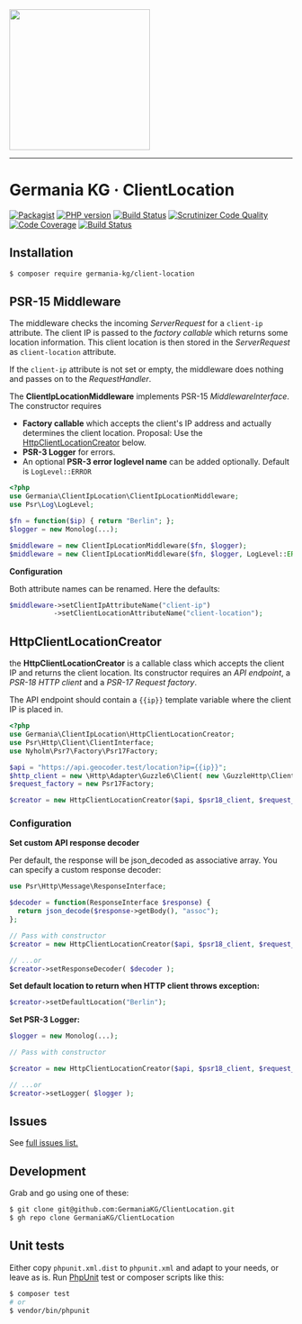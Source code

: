 <img src="https://static.germania-kg.com/logos/ga-logo-2016-web.svgz" width="250px">

------




# Germania KG ·  ClientLocation

[![Packagist](https://img.shields.io/packagist/v/germania-kg/client-location.svg?style=flat)](https://packagist.org/packages/germania-kg/client-location)
[![PHP version](https://img.shields.io/packagist/php-v/germania-kg/client-location.svg)](https://packagist.org/packages/germania-kg/client-location)
[![Build Status](https://img.shields.io/travis/GermaniaKG/ClientLocation.svg?label=Travis%20CI)](https://travis-ci.org/GermaniaKG/ClientLocation)
[![Scrutinizer Code Quality](https://scrutinizer-ci.com/g/GermaniaKG/ClientLocation/badges/quality-score.png?b=master)](https://scrutinizer-ci.com/g/GermaniaKG/ClientLocation/?branch=master)
[![Code Coverage](https://scrutinizer-ci.com/g/GermaniaKG/ClientLocation/badges/coverage.png?b=master)](https://scrutinizer-ci.com/g/GermaniaKG/ClientLocation/?branch=master)
[![Build Status](https://scrutinizer-ci.com/g/GermaniaKG/ClientLocation/badges/build.png?b=master)](https://scrutinizer-ci.com/g/GermaniaKG/ClientLocation/build-status/master)



## Installation

```bash
$ composer require germania-kg/client-location
```



## PSR-15 Middleware

The middleware checks the incoming *ServerRequest* for a `client-ip` attribute. The client IP is passed to the *factory callable* which returns some location information. This client location is then stored in the *ServerRequest* as `client-location` attribute.

If the `client-ip` attribute is not set or empty, the middleware does nothing and passes on to the *RequestHandler*.

The **ClientIpLocationMiddleware** implements PSR-15 *MiddlewareInterface*. The constructor requires 

- **Factory callable** which accepts the client's IP address and actually determines the client location.
  Proposal: Use the [HttpClientLocationCreator](#HttpClientLocationCreator) below.
- **PSR-3 Logger** for errors. 
- An optional **PSR-3 error loglevel name** can be added optionally. Default is `LogLevel::ERROR`

```php
<?php
use Germania\ClientIpLocation\ClientIpLocationMiddleware;
use Psr\Log\LogLevel;

$fn = function($ip) { return "Berlin"; };
$logger = new Monolog(...);

$middleware = new ClientIpLocationMiddleware($fn, $logger);
$middleware = new ClientIpLocationMiddleware($fn, $logger, LogLevel::ERROR);
```

**Configuration**

Both attribute names can be renamed. Here the defaults:

```php
$middleware->setClientIpAttributeName("client-ip")
           ->setClientLocationAttributeName("client-location");
```



## HttpClientLocationCreator

the **HttpClientLocationCreator** is a callable class which accepts the client IP and returns the client location. Its constructor requires an *API endpoint*, a *PSR-18 HTTP client* and a *PSR-17 Request factory*.

The API endpoint should contain a ``{{ip}}`` template variable where the client IP is placed in.

```php
<?php
use Germania\ClientIpLocation\HttpClientLocationCreator;
use Psr\Http\Client\ClientInterface;
use Nyholm\Psr7\Factory\Psr17Factory;

$api = "https://api.geocoder.test/location?ip={{ip}}";
$http_client = new \Http\Adapter\Guzzle6\Client( new \GuzzleHttp\Client );
$request_factory = new Psr17Factory;

$creator = new HttpClientLocationCreator($api, $psr18_client, $request_factory);
```



### Configuration

**Set custom API response decoder**

Per default, the response will be json_decoded as associative array. You can specify a custom response decoder:

```php
use Psr\Http\Message\ResponseInterface;

$decoder = function(ResponseInterface $response) {
  return json_decode($response->getBody(), "assoc");
};

// Pass with constructor
$creator = new HttpClientLocationCreator($api, $psr18_client, $request_factory, $decoder);

// ...or 
$creator->setResponseDecoder( $decoder );
```



**Set default location to return when HTTP client throws exception:**

```php
$creator->setDefaultLocation("Berlin");
```



**Set PSR-3 Logger:**

```php
$logger = new Monolog(...);

// Pass with constructor

$creator = new HttpClientLocationCreator($api, $psr18_client, $request_factory, $decoder, $logger);

// ...or 
$creator->setLogger( $logger );
```








## Issues

See [full issues list.][i0]

[i0]: https://github.com/GermaniaKG/ClientLocation/issues



## Development

Grab and go using one of these:

```bash
$ git clone git@github.com:GermaniaKG/ClientLocation.git
$ gh repo clone GermaniaKG/ClientLocation
```




## Unit tests

Either copy `phpunit.xml.dist` to `phpunit.xml` and adapt to your needs, or leave as is. Run [PhpUnit](https://phpunit.de/) test or composer scripts like this:

```bash
$ composer test
# or
$ vendor/bin/phpunit
```

